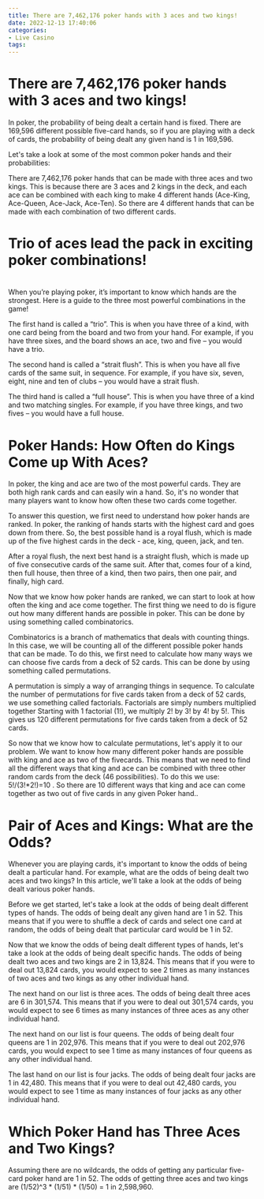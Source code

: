 ```yaml
---
title: There are 7,462,176 poker hands with 3 aces and two kings!
date: 2022-12-13 17:40:06
categories:
- Live Casino
tags:
---
```



#  There are 7,462,176 poker hands with 3 aces and two kings!

In poker, the probability of being dealt a certain hand is fixed. There are 169,596 different possible five-card hands, so if you are playing with a deck of cards, the probability of being dealt any given hand is 1 in 169,596.

Let's take a look at some of the most common poker hands and their probabilities:

There are 7,462,176 poker hands that can be made with three aces and two kings. This is because there are 3 aces and 2 kings in the deck, and each ace can be combined with each king to make 4 different hands (Ace-King, Ace-Queen, Ace-Jack, Ace-Ten). So there are 4 different hands that can be made with each combination of two different cards.

#  Trio of aces lead the pack in exciting poker combinations!

#

When you’re playing poker, it’s important to know which hands are the strongest. Here is a guide to the three most powerful combinations in the game!

The first hand is called a “trio”. This is when you have three of a kind, with one card being from the board and two from your hand. For example, if you have three sixes, and the board shows an ace, two and five – you would have a trio.

The second hand is called a “strait flush”. This is when you have all five cards of the same suit, in sequence. For example, if you have six, seven, eight, nine and ten of clubs – you would have a strait flush.

The third hand is called a “full house”. This is when you have three of a kind and two matching singles. For example, if you have three kings, and two fives – you would have a full house.

#  Poker Hands: How Often do Kings Come up With Aces?

In poker, the king and ace are two of the most powerful cards. They are both high rank cards and can easily win a hand. So, it's no wonder that many players want to know how often these two cards come together.

To answer this question, we first need to understand how poker hands are ranked. In poker, the ranking of hands starts with the highest card and goes down from there. So, the best possible hand is a royal flush, which is made up of the five highest cards in the deck - ace, king, queen, jack, and ten.

After a royal flush, the next best hand is a straight flush, which is made up of five consecutive cards of the same suit. After that, comes four of a kind, then full house, then three of a kind, then two pairs, then one pair, and finally, high card.

Now that we know how poker hands are ranked, we can start to look at how often the king and ace come together. The first thing we need to do is figure out how many different hands are possible in poker. This can be done by using something called combinatorics.

Combinatorics is a branch of mathematics that deals with counting things. In this case, we will be counting all of the different possible poker hands that can be made. To do this, we first need to calculate how many ways we can choose five cards from a deck of 52 cards. This can be done by using something called permutations.

A permutation is simply a way of arranging things in sequence. To calculate the number of permutations for five cards taken from a deck of 52 cards, we use something called factorials. Factorials are simply numbers multiplied together Starting with 1 factorial (1!), we multiply 2! by 3! by 4! by 5!. This gives us 120 different permutations for five cards taken from a deck of 52 cards.

So now that we know how to calculate permutations, let's apply it to our problem. We want to know how many different poker hands are possible with king and ace as two of the fivecards. This means that we need to find all the different ways that king and ace can be combined with three other random cards from the deck (46 possibilities). To do this we use: 5!/(3!*2!)=10 . So there are 10 different ways that king and ace can come together as two out of five cards in any given Poker hand..

#  Pair of Aces and Kings: What are the Odds? 

Whenever you are playing cards, it's important to know the odds of being dealt a particular hand. For example, what are the odds of being dealt two aces and two kings? In this article, we'll take a look at the odds of being dealt various poker hands.

Before we get started, let's take a look at the odds of being dealt different types of hands. The odds of being dealt any given hand are 1 in 52. This means that if you were to shuffle a deck of cards and select one card at random, the odds of being dealt that particular card would be 1 in 52.

Now that we know the odds of being dealt different types of hands, let's take a look at the odds of being dealt specific hands. The odds of being dealt two aces and two kings are 2 in 13,824. This means that if you were to deal out 13,824 cards, you would expect to see 2 times as many instances of two aces and two kings as any other individual hand.

The next hand on our list is three aces. The odds of being dealt three aces are 6 in 301,574. This means that if you were to deal out 301,574 cards, you would expect to see 6 times as many instances of three aces as any other individual hand.

The next hand on our list is four queens. The odds of being dealt four queens are 1 in 202,976. This means that if you were to deal out 202,976 cards, you would expect to see 1 time as many instances of four queens as any other individual hand.

The last hand on our list is four jacks. The odds of being dealt four jacks are 1 in 42,480. This means that if you were to deal out 42,480 cards, you would expect to see 1 time as many instances of four jacks as any other individual hand.

#  Which Poker Hand has Three Aces and Two Kings?

Assuming there are no wildcards, the odds of getting any particular five-card poker hand are 1 in 52. The odds of getting three aces and two kings are (1/52)^3 * (1/51) * (1/50) = 1 in 2,598,960.